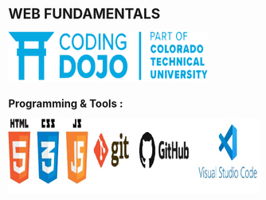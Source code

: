 # WEB FUNDAMENTALS
<img src="https://github.com/MohamedAmineHammi/Web-Fundamentals-CODING-DOJO/blob/main/Coding%20Dojo%20Logo.png" width="400" height="100">

## Programming & Tools :
<img src="https://github.com/MohamedAmineHammi/Web-Fundamentals-CODING-DOJO/blob/main/Programming%20and%20Tools.jpg" width="800" height="150">


